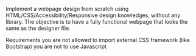 Implement a webpage design from scratch using  HTML/CSS/Accessibility/Responsive design knowledges, without any library.
The objective is to have a fully functional webpage that looks the same as the designer file.

Requirements
you are not allowed to import external CSS framework (like Bootstrap)
you are not to use Javascript
